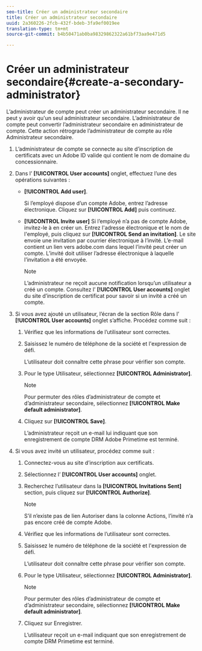 ```yaml
---
seo-title: Créer un administrateur secondaire
title: Créer un administrateur secondaire
uuid: 2a360226-2fcb-432f-bdeb-3fa9ef0019ee
translation-type: tm+mt
source-git-commit: b4b50471ab0ba98329862322a61bf73aa9e471d5

---
```



# Créer un administrateur secondaire{#create-a-secondary-administrator}

L’administrateur de compte peut créer un administrateur secondaire. Il ne peut y avoir qu&#39;un seul administrateur secondaire. L’administrateur de compte peut convertir l’administrateur secondaire en administrateur de compte. Cette action rétrograde l’administrateur de compte au rôle Administrateur secondaire.

1. L’administrateur de compte se connecte au site d’inscription de certificats avec un Adobe ID valide qui contient le nom de domaine du concessionnaire.
1. Dans l’ **[!UICONTROL User accounts]** onglet, effectuez l’une des opérations suivantes :

   * **[!UICONTROL Add user]**.

      Si l’employé dispose d’un compte Adobe, entrez l’adresse électronique. Cliquez sur **[!UICONTROL Add]** puis continuez.

   * **[!UICONTROL Invite user]** Si l’employé n’a pas de compte Adobe, invitez-le à en créer un. Entrez l&#39;adresse électronique et le nom de l&#39;employé, puis cliquez sur **[!UICONTROL Send an invitation]**. Le site envoie une invitation par courrier électronique à l’invité. L’e-mail contient un lien vers adobe.com dans lequel l’invité peut créer un compte. L’invité doit utiliser l’adresse électronique à laquelle l’invitation a été envoyée.

      >[!NOTE]
      >
      >L’administrateur ne reçoit aucune notification lorsqu’un utilisateur a créé un compte. Consultez l’ **[!UICONTROL User accounts]** onglet du site d’inscription de certificat pour savoir si un invité a créé un compte.

1. Si vous avez ajouté un utilisateur, l’écran de la section Rôle dans l’ **[!UICONTROL User accounts]** onglet s’affiche. Procédez comme suit :

   1. Vérifiez que les informations de l’utilisateur sont correctes.
   1. Saisissez le numéro de téléphone de la société et l&#39;expression de défi.

      L’utilisateur doit connaître cette phrase pour vérifier son compte.
   1. Pour le type Utilisateur, sélectionnez **[!UICONTROL Administrator]**.

      >[!NOTE]
      >
      >Pour permuter des rôles d’administrateur de compte et d’administrateur secondaire, sélectionnez **[!UICONTROL Make default administrator]**.

   1. Cliquez sur **[!UICONTROL Save]**.

      L’administrateur reçoit un e-mail lui indiquant que son enregistrement de compte DRM Adobe Primetime est terminé.

1. Si vous avez invité un utilisateur, procédez comme suit :

   1. Connectez-vous au site d’inscription aux certificats.
   1. Sélectionnez l’ **[!UICONTROL User accounts]** onglet.
   1. Recherchez l’utilisateur dans la **[!UICONTROL Invitations Sent]** section, puis cliquez sur **[!UICONTROL Authorize]**.

      >[!NOTE]
      >
      >S’il n’existe pas de lien Autoriser dans la colonne Actions, l’invité n’a pas encore créé de compte Adobe.

   1. Vérifiez que les informations de l’utilisateur sont correctes.
   1. Saisissez le numéro de téléphone de la société et l&#39;expression de défi.

      L’utilisateur doit connaître cette phrase pour vérifier son compte.
   1. Pour le type Utilisateur, sélectionnez **[!UICONTROL Administrator]**.

      >[!NOTE]
      >
      >Pour permuter des rôles d’administrateur de compte et d’administrateur secondaire, sélectionnez **[!UICONTROL Make default administrator]**.

   1. Cliquez sur Enregistrer.

      L’utilisateur reçoit un e-mail indiquant que son enregistrement de compte DRM Primetime est terminé.

